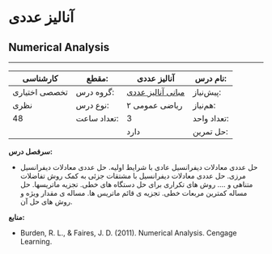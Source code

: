# آنالیز عددی
## Numerical Analysis
_______________________________________________________________________________
| کارشناسی      | مقطع:       | آنالیز عددی                                                                           | نام درس:    |
| ------------- | ----------- | ------------------------------------------------------------------------------------- | ----------- |
| تخصصی اختیاری | گروه درس:   | [مبانی آنالیز عددی](../docs/curriculum/mandatory/Foundation-of-Numerical-Analysis.md) | پیش‌نیاز:   |
| نظری          | نوع درس:    | ریاضی عمومی ۲                                                                         | هم‌نیاز:    |
| 48            | تعداد ساعت: | 3                                                                                     | تعداد واحد: |
|               |             |  دارد                                                                                 | حل تمرین:   |

**سرفصل درس:**


- حل عددی معادلات دیفرانسیل عادی با شرایط اولیه. حل عددی معادلات دیفرانسیل مرزی. حل عددی معادلات دیفرانسیل با مشتقات جزئی به کمک روش تفاضلات متناهی و …. روش های تکراری برای حل دستگاه های خطی. تجزیه ماتریسها. حل مساله کمترین مربعات خطی. تجزیه ی قائم ماتریس ها. مساله ی مقدار ویژه و روش های حل آن.


**منابع:**

- Burden, R. L., & Faires, J. D. (2011). Numerical Analysis. Cengage Learning.
